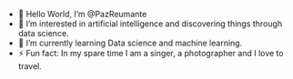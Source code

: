 - 👋 Hello World, I’m @PazReumante
- 👀 I’m interested in artificial intelligence and discovering things through data science.
- 🌱 I’m currently learning Data science and machine learning.
- ⚡ Fun fact: In my spare time I am a singer, a photographer and I love to travel.

<!---
PazReumante/PazReumante is a ✨ special ✨ repository because its `README.md` (this file) appears on your GitHub profile.
You can click the Preview link to take a look at your changes.
--->
